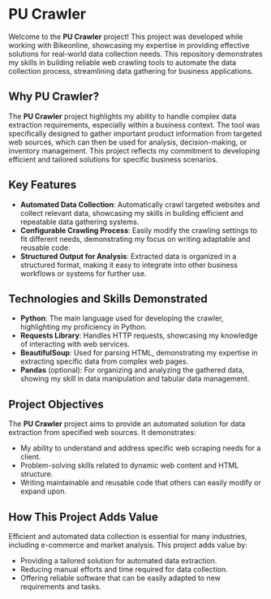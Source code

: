 # PU Crawler

Welcome to the **PU Crawler** project! This project was developed while working with Bikeonline, showcasing my expertise in providing effective solutions for real-world data collection needs. This repository demonstrates my skills in building reliable web crawling tools to automate the data collection process, streamlining data gathering for business applications.

## Why PU Crawler?
The **PU Crawler** project highlights my ability to handle complex data extraction requirements, especially within a business context. The tool was specifically designed to gather important product information from targeted web sources, which can then be used for analysis, decision-making, or inventory management. This project reflects my commitment to developing efficient and tailored solutions for specific business scenarios.

## Key Features
- **Automated Data Collection**: Automatically crawl targeted websites and collect relevant data, showcasing my skills in building efficient and repeatable data gathering systems.
- **Configurable Crawling Process**: Easily modify the crawling settings to fit different needs, demonstrating my focus on writing adaptable and reusable code.
- **Structured Output for Analysis**: Extracted data is organized in a structured format, making it easy to integrate into other business workflows or systems for further use.

## Technologies and Skills Demonstrated
- **Python**: The main language used for developing the crawler, highlighting my proficiency in Python.
- **Requests Library**: Handles HTTP requests, showcasing my knowledge of interacting with web services.
- **BeautifulSoup**: Used for parsing HTML, demonstrating my expertise in extracting specific data from complex web pages.
- **Pandas** (optional): For organizing and analyzing the gathered data, showing my skill in data manipulation and tabular data management.

## Project Objectives
The **PU Crawler** project aims to provide an automated solution for data extraction from specified web sources. It demonstrates:
- My ability to understand and address specific web scraping needs for a client.
- Problem-solving skills related to dynamic web content and HTML structure.
- Writing maintainable and reusable code that others can easily modify or expand upon.

## How This Project Adds Value
Efficient and automated data collection is essential for many industries, including e-commerce and market analysis. This project adds value by:
- Providing a tailored solution for automated data extraction.
- Reducing manual efforts and time required for data collection.
- Offering reliable software that can be easily adapted to new requirements and tasks.
